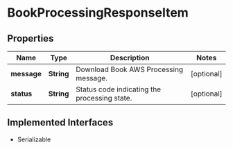 

# BookProcessingResponseItem


## Properties

Name | Type | Description | Notes
------------ | ------------- | ------------- | -------------
**message** | **String** | Download Book AWS Processing message. |  [optional]
**status** | **String** | Status code indicating the processing state. |  [optional]


## Implemented Interfaces

* Serializable


